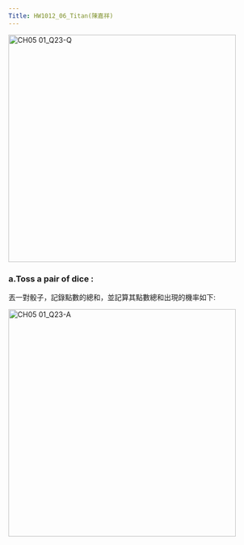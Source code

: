 ```yaml
---
Title: HW1012_06_Titan(陳嘉祥)
---
```


<img width="450" alt="CH05 01_Q23-Q" src="https://github.com/user-attachments/assets/1a71bdf4-a424-453f-9a10-9de4187fd5cb">

### a.Toss a pair of dice : 

丟一對骰子，記錄點數的總和，並記算其點數總和出現的機率如下: 

<img width="450" alt="CH05 01_Q23-A" src="https://github.com/user-attachments/assets/02de7d99-d165-4581-beab-51b50bc1f78f">
